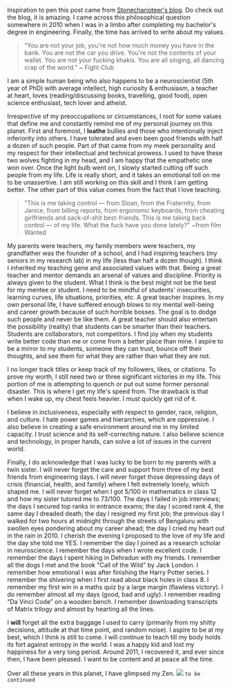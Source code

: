 Inspiration to pen this post came from [Stonecharioteer's blog](https://stonecharioteer.com/posts/2021/personal-code.html). Do check out the blog, it is amazing. I came across this philosophical question somewhere in 2010 when I was in a limbo after completing my bachelor's degree in engineering. Finally, the time has arrived to write about my values.

> “You are not your job, you're not how much money you have in the bank. You are not the car you drive. You're not the contents of your wallet. You are not your fucking khakis. You are all singing, all dancing crap of the world.” ~ Fight Club

I am a simple human being who also happens to be a neuroscientist (5th year of PhD) with average intellect, high curiosity & enthusiasm, a teacher at heart, loves (reading/discussing books, travelling, good food), open science enthusiast, tech lover and atheist.

Irrespective of my preoccupations or circumstances, I root for some values that define me and constantly remind me of my personal journey on this planet. First and foremost, I **loathe** bullies and those who intentionally inject inferiority into others. I have tolerated and even been good friends with half a dozen of such people. Part of that came from my meek personality and my respect for their intellectual and technical prowess. I used to have these two wolves fighting in my head, and I am happy that the empathetic one won over. Once the light bulb went on, I slowly started cutting off such people from my life. Life is really short, and it takes an emotional toll on me to be unassertive. I am still working on this skill and I think I am getting better. The other part of this value comes from the fact that I love teaching.

> "This is me taking control — from Sloan, from the Fraternity, from Janice, from billing reports, from ergonomic keyboards, from cheating girlfriends and sack-of-shit best-friends. This is me taking back control — of my life. What the fuck have you done lately?" ~from film Wanted

My parents were teachers, my family members were teachers, my grandfather was the founder of a school, and I had inspiring teachers (my seniors in my research lab) in my life (less than half a dozen though). I think I inherited my teaching gene and associated values with that. Being a great teacher and mentor demands an arsenal of values and discipline. Priority is always given to the student. What I think is the best might not be the best for my mentee or student. I need to be mindful of students' insecurities, learning curves, life situations, priorities, etc. A great teacher inspires. In my own personal life, I have suffered enough blows to my mental well-being and career growth because of such horrible bosses. The goal is to dodge such people and never be like them. A great teacher should also entertain the possibility (reality) that students can be smarter than their teachers. Students are collaborators, not competitors. I find joy when my students write better code than me or come from a better place than mine. I aspire to be a mirror to my students, someone they can trust, bounce off their thoughts, and see them for what they are rather than what they are not.

I no longer track titles or keep track of my followers, likes, or citations. To prove my worth, I still need two or three significant victories in my life. This portion of me is attempting to quench or put out some former personal disaster. This is where I get my life's speed from. The drawback is that when I wake up, my chest feels heavier. I must quickly get rid of it.

I believe in inclusiveness, especially with respect to gender, race, religion, and culture. I hate power games and hierarchies, which are oppressive. I also believe in creating a safe environment around me in my limited capacity. I trust science and its self-correcting nature. I also believe science and technology, in proper hands, can solve a lot of issues in the current world. 

Finally, I do acknowledge that I was lucky to be born to my parents with a twin sister. I will never forget the care and support from three of my best friends from engineering days. I will never forget those depressing days of crisis (financial, health, and family) where I felt extremely lonely, which shaped me. I will never forget when I got 5/100 in mathematics in class 12 and how my sister tutored me to 73/100. The days I failed in job interviews; the days I secured top ranks in entrance exams; the day I scored rank 4, the same day I dreaded death; the day I resigned my first job; the previous day I walked for two hours at midnight through the streets of Bengaluru with swollen eyes pondering about my career ahead; the day I cried my heart out in the rain in 2010. I cherish the evening I proposed to the love of my life and the day she told me YES. I remember the day I joined as a research scholar in neuroscience. I remember the days when I wrote excellent code. I remember the days I spent hiking in Dehradun with my friends. I remember all the dogs I met and the book "Call of the Wild" by Jack London. I remember how emotional I was after finishing the Harry Potter series. I remember the shivering when I first read about black holes in class 8. I remember my first win in a maths quiz by a large margin (flawless victory). I do remember almost all my days (good, bad and ugly). I remember reading “Da Vinci Code” on a wooden bench. I remember downloading transcripts of Matrix trilogy and almost by hearting all the lines. 

I **will** forget all the extra baggage I used to carry (primarily from my shitty decisions, attitude at that time point, and random noise). I aspire to be at my best, which I think is still to come. I will continue to teach till my body holds its fort against entropy in the world. I was a happy kid and lost my happiness for a very long period. Around 2011, I recovered it, and ever since then, I have been pleased. I want to be content and at peace all the time.

Over all these years in this planet, I have glimpsed my Zen. 
![](https://images.unsplash.com/photo-1532009877282-3340270e0529?ixlib=rb-1.2.1&q=85&fm=jpg&crop=entropy&cs=srgb)
`to be continued`
